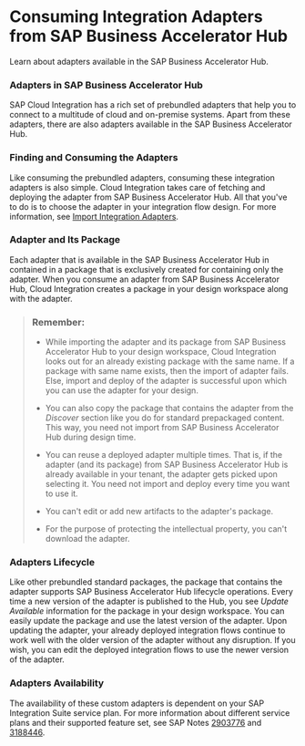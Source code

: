 <!-- loiob9250fb8dc694a54a46257f7587ceb29 -->

# Consuming Integration Adapters from SAP Business Accelerator Hub

Learn about adapters available in the SAP Business Accelerator Hub.





### Adapters in SAP Business Accelerator Hub

SAP Cloud Integration has a rich set of prebundled adapters that help you to connect to a multitude of cloud and on-premise systems. Apart from these adapters, there are also adapters available in the SAP Business Accelerator Hub.



### Finding and Consuming the Adapters

Like consuming the prebundled adapters, consuming these integration adapters is also simple. Cloud Integration takes care of fetching and deploying the adapter from SAP Business Accelerator Hub. All that you've to do is to choose the adapter in your integration flow design. For more information, see [Import Integration Adapters](import-integration-adapters-386d7d0.md).



### Adapter and Its Package

Each adapter that is available in the SAP Business Accelerator Hub in contained in a package that is exclusively created for containing only the adapter. When you consume an adapter from SAP Business Accelerator Hub, Cloud Integration creates a package in your design workspace along with the adapter.

> ### Remember:  
> -   While importing the adapter and its package from SAP Business Accelerator Hub to your design workspace, Cloud Integration looks out for an already existing package with the same name. If a package with same name exists, then the import of adapter fails. Else, import and deploy of the adapter is successful upon which you can use the adapter for your design.
> 
> -   You can also copy the package that contains the adapter from the *Discover* section like you do for standard prepackaged content. This way, you need not import from SAP Business Accelerator Hub during design time.
> 
> -   You can reuse a deployed adapter multiple times. That is, if the adapter \(and its package\) from SAP Business Accelerator Hub is already available in your tenant, the adapter gets picked upon selecting it. You need not import and deploy every time you want to use it.
> 
> -   You can't edit or add new artifacts to the adapter's package.
> 
> -   For the purpose of protecting the intellectual property, you can't download the adapter.



### Adapters Lifecycle

Like other prebundled standard packages, the package that contains the adapter supports SAP Business Accelerator Hub lifecycle operations. Every time a new version of the adapter is published to the Hub, you see *Update Available* information for the package in your design workspace. You can easily update the package and use the latest version of the adapter. Upon updating the adapter, your already deployed integration flows continue to work well with the older version of the adapter without any disruption. If you wish, you can edit the deployed integration flows to use the newer version of the adapter.



### Adapters Availability

The availability of these custom adapters is dependent on your SAP Integration Suite service plan. For more information about different service plans and their supported feature set, see SAP Notes [2903776](https://launchpad.support.sap.com/#/notes/2903776) and [3188446](https://launchpad.support.sap.com/#/notes/3188446).

